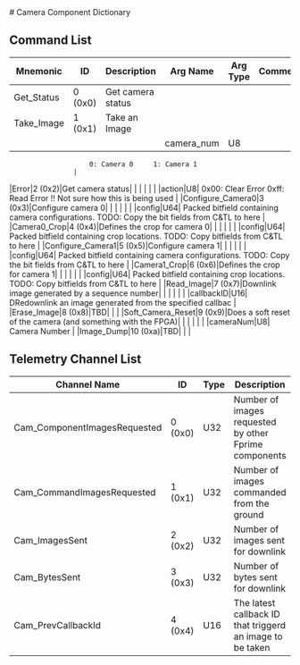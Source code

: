 <title>Camera Component Dictionary</title>
# Camera Component Dictionary


## Command List

|Mnemonic|ID|Description|Arg Name|Arg Type|Comment
|---|---|---|---|---|---|
|Get_Status|0 (0x0)|Get camera status| | |
|Take_Image|1 (0x1)|Take an Image| | |
| | | |camera_num|U8|
                        0: Camera 0     1: Camera 1
                    |
|Error|2 (0x2)|Get camera status| | |
| | | |action|U8|
                        0x00: Clear Error     0xff: Read Error  !! Not sure how this is being used
                    |
|Configure_Camera0|3 (0x3)|Configure camera 0| | |
| | | |config|U64|
                        Packed bitfield containing camera configurations. TODO: Copy the bit fields from C&TL to here
                    |
|Camera0_Crop|4 (0x4)|Defines the crop for camera 0| | |
| | | |config|U64|
                        Packed bitfield containing crop locations. TODO: Copy bitfields from C&TL to here
                    |
|Configure_Camera1|5 (0x5)|Configure camera 1| | |
| | | |config|U64|
                        Packed bitfield containing camera configurations. TODO: Copy the bit fields from C&TL to here
                    |
|Camera1_Crop|6 (0x6)|Defines the crop for camera 1| | |
| | | |config|U64|
                        Packed bitfield containing crop locations. TODO: Copy bitfields from C&TL to here
                    |
|Read_Image|7 (0x7)|Downlink image generated by a sequence number| | |
| | | |callbackID|U16|
                        DRedownlink an image generated from the specified callbac
                    |
|Erase_Image|8 (0x8)|TBD| | |
|Soft_Camera_Reset|9 (0x9)|Does a soft reset of the camera (and something with the FPGA)| | |
| | | |cameraNum|U8|
                        Camera Number
                    |
|Image_Dump|10 (0xa)|TBD| | |

## Telemetry Channel List

|Channel Name|ID|Type|Description|
|---|---|---|---|
|Cam_ComponentImagesRequested|0 (0x0)|U32|Number of images requested by other Fprime components|
|Cam_CommandImagesRequested|1 (0x1)|U32|Number of images commanded from the ground|
|Cam_ImagesSent|2 (0x2)|U32|Number of images sent for downlink|
|Cam_BytesSent|3 (0x3)|U32|Number of bytes sent for downlink|
|Cam_PrevCallbackId|4 (0x4)|U16|The latest callback ID that triggerd an image to be taken|

